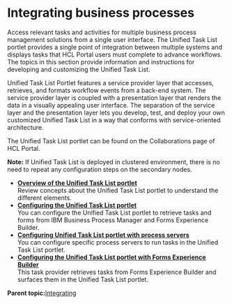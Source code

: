 # Integrating business processes 

Access relevant tasks and activities for multiple business process management solutions from a single user interface. The Unified Task List portlet provides a single point of integration between multiple systems and displays tasks that HCL Portal users must complete to advance workflows. The topics in this section provide information and instructions for developing and customizing the Unified Task List.

Unified Task List Portlet features a service provider layer that accesses, retrieves, and formats workflow events from a back-end system. The service provider layer is coupled with a presentation layer that renders the data in a visually appealing user interface. The separation of the service layer and the presentation layer lets you develop, test, and deploy your own customized Unified Task List in a way that conforms with service-oriented architecture.

The Unified Task List portlet can be found on the Collaborations page of HCL Portal.

**Note:** If Unified Task List is deployed in clustered environment, there is no need to repeat any configuration steps on the secondary nodes.

-   **[Overview of the Unified Task List portlet ](../integrate/ovw_utl.md)**  
Review concepts about the Unified Task List portlet to understand the different elements.
-   **[Configuring the Unified Task List portlet ](../integrate/utl_configuring_utl_portlet.md)**  
You can configure the Unified Task List portlet to retrieve tasks and forms from IBM Business Process Manager and Forms Experience Builder.
-   **[Configuring Unified Task List portlet with process servers ](../integrate/utl_configuring_unified_task_list_process_servers.md)**  
You can configure specific process servers to run tasks in the Unified Task List portlet.
-   **[Configuring the Unified Task List portlet with Forms Experience Builder ](../integrate/utl_configuring_unified_task_list_with_forms_experience_builder.md)**  
This task provider retrieves tasks from Forms Experience Builder and surfaces them in the Unified Task List portlet.

**Parent topic:**[Integrating ](../admin-system/integrating_parent.md)

